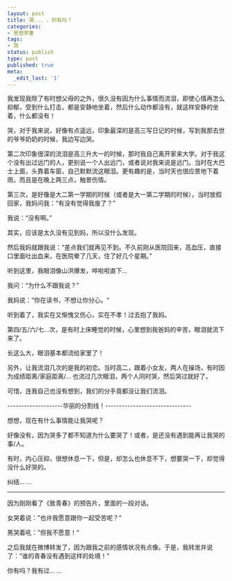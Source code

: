 ```yaml
---
layout: post
title: 哭... ，你有吗？
categories:
- 思想举重
tags:
- 哭
status: publish
type: post
published: true
meta:
  _edit_last: '1'
---
```

我发现我除了有时想父母的之外，很久没有因为什么事情而流泪，即使心情再怎么抑郁，受到什么打击，都是安静地坐着，然后什么动作都没有，就这样安静的坐着，什么都没有！

哭，对于我来说，好像有点遥远，印象最深的是高三写日记的时候，写到我那去世的爷爷奶奶的时候，我边写边哭。

第二次印象很深的流泪是高三升大一的时候，那时我自己离开家来大学。对于我这个没有出过远门的人，更别说一个人出远门，或者说对我来说是远门。当时在大巴士上面，头靠着车窗，自己默默流这眼泪。更有趣的是，当时天也很应景地下着雨，而且是在晚上两三点，触景伤情。

第三次，是好像是大二第一学期的时候（或者是大一第二学期的时候），当时放假回家，我妈问我：“有没有觉得我廋了？”

我说：“没有啊。”

其实，应该是太久没有见到妈，所以没什么发现。

然后我妈就跟我说：“差点我们就再见不到。不久前刚从医院回来，高血压，直接口里面吐出血来，在医院晕了几天，住了好几个星期。”

听到这里，我眼泪像山洪爆发，哗啦啦直下...

我问：“为什么不跟我说？”

我妈说：”你在读书，不想让你分心。“

听到着了，我实在又惭愧又伤心，实在不孝！过去抱了我妈。

第四/五/六/七...次，是有时上床睡觉的时候，心里想到我爸妈的辛苦，眼泪就流下来了。

长这么大，眼泪基本都流给家里了！

另外，让我流泪几次的是我的初恋。当时高二，跟着小女友，两人在操场，有时因为成绩距离/家庭距离/... 也流过几次眼泪，两个人同时哭，然后哭过就好了。

可惜，连我自己也没有想到，我们的分手竟都没让我们流泪。

--------------------华丽的分割线！-------------------------------

想想，现在有什么事情能让我哭呢？

好像没有，因为哭多了都不知道为什么要哭了！或者，是还没有遇到能再让我哭的事/人。

有时，内心压抑，很想休息一下，但是，却怎么也休息不下，想要哭一下，却觉得没什么好哭的。

纠结... ...

----------------------------------------------------------------------

因为刚刚看了《致青春》的预告片，里面的一段对话。

女哭着说：”也许我愿意跟你一起受苦呢？“

男哭着吼：”但我不愿意！“

之后我就在微博转发了，因为跟我之前的感情状况有点像。于是，我转发并说了：“谁的青春没有遇到这样的处境！”

你有吗？我有过... ...
